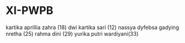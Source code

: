 # XI-PWPB
kartika aprillia zahra (18)
dwi kartika sari (12)
nassya dyfebsa gadying nretha (25)
rahma dini (29)
yurika putri wardiyani(33)
